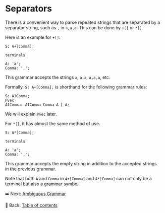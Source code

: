 # Separators

There is a convenient way to parse repeated strings that are separated by a separator string, such as `,` in `a,a,a`.
This can be done by `+[]` or `*[]`.

Here is an example for `+[]`:

```text
S: A+[Comma];

terminals

A: 'a';
Comma: ',';
```

This grammar accepts the strings `a`, `a,a`, `a,a,a`, etc.

Formally, `S: A+[Comma];` is shorthand for the following grammar rules:

```text
S: A1Comma;
@vec
A1Comma: A1Comma Comma A | A;
```

We will explain `@vec` later.

For `*[]`, it has almost the same method of use.

```text
S: A*[Comma];

terminals

A: 'a';
Comma: ',';
```

This grammar accepts the empty string in addition to the accepted strings in the previous grammar.

Note that both `A` and `Comma` in `A+[Comma]` and `A*[Comma]` can not only be a terminal but also a grammar symbol.

:arrow_right:  Next: [Ambiguous Grammar](./ambiguous_grammar.md)

:blue_book: Back: [Table of contents](./../README.md)
